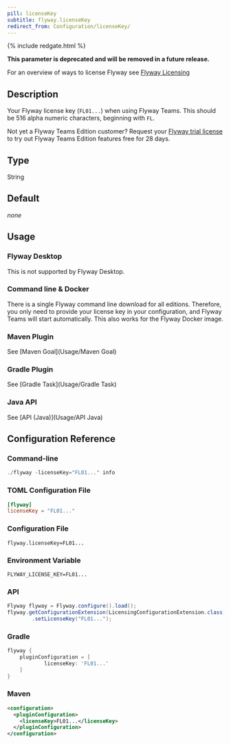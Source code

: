 ```yaml
---
pill: licenseKey
subtitle: flyway.licenseKey
redirect_from: Configuration/licenseKey/
---
```


{% include redgate.html %}

__This parameter is deprecated and will be removed in a future release.__

For an overview of ways to license Flyway see [Flyway Licensing](https://documentation.red-gate.com/flyway/getting-started-with-flyway/system-requirements/licensing)

## Description

Your Flyway license key (`FL01...`) when using Flyway Teams. This should be 516 alpha numeric characters, beginning with
`FL`.

Not yet a Flyway Teams Edition customer? Request your [Flyway trial license](https://www.red-gate.com/products/flyway/teams/trial/) to try out Flyway Teams Edition features free for 28 days.

## Type

String

## Default

<i>none</i>

## Usage

### Flyway Desktop

This is not supported by Flyway Desktop.

### Command line & Docker

There is a single Flyway command line download for all editions. Therefore, you only need to provide your license key in your configuration, and Flyway Teams will start automatically. This also works for the Flyway Docker image.

### Maven Plugin

See [Maven Goal](Usage/Maven Goal)

### Gradle Plugin

See [Gradle Task](Usage/Gradle Task)

### Java API

See [API (Java)](Usage/API Java)

## Configuration Reference

### Command-line

```powershell
./flyway -licenseKey="FL01..." info
```

### TOML Configuration File

```toml
[flyway]
licenseKey = "FL01..."
```

### Configuration File

```properties
flyway.licenseKey=FL01...
```

### Environment Variable

```properties
FLYWAY_LICENSE_KEY=FL01...
```

### API

```java
Flyway flyway = Flyway.configure().load();
flyway.getConfigurationExtension(LicensingConfigurationExtension.class)
        .setLicenseKey("FL01...");  
```

### Gradle

```groovy
flyway {
    pluginConfiguration = [
            licenseKey: 'FL01...'
    ]
}
```

### Maven

```xml
<configuration>
  <pluginConfiguration>
    <licenseKey>FL01...</licenseKey>
  </pluginConfiguration>
</configuration>
```
